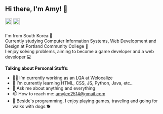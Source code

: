 Hi there, I'm Amy! 👋
---------------------

<a href="https://www.linkedin.com/in/eunsuh-lee-17575a181/">
  <img align="left" alt="Adarshreddyash LinkdeIN" width="22px" src="https://cdn.jsdelivr.net/npm/simple-icons@v3/icons/linkedin.svg" />
</a>
<a href="https://www.instagram.com/abouteslee/">
  <img align="left" alt="Adarshreddyash Instagram" width="22px" src="https://cdn.jsdelivr.net/npm/simple-icons@v3/icons/instagram.svg" />
</a>
<br />
<br />

I'm from South Korea 🚀 <br />
Currently studying Computer Information Systems, Web Development and Design at Portland Community College 🌱  
I enjoy solving problems, aiming to become a game developer and a web developer 💻  


**Talking about Personal Stuffs:**

- 👩‍💻 I’m currently working as an LQA at Welocalize
- 🌱 I’m currently learning HTML, CSS, JS, Python, Java, etc..
- 💬 Ask me about anything and everything
- 📫 How to reach me: amylee2514@gmail.com
- 👀 Beside's programming, I enjoy playing games, traveling and going for walks with dogs 🐕

